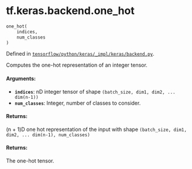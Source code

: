 <div itemscope itemtype="http://developers.google.com/ReferenceObject">
<meta itemprop="name" content="tf.keras.backend.one_hot" />
</div>

# tf.keras.backend.one_hot

``` python
one_hot(
    indices,
    num_classes
)
```



Defined in [`tensorflow/python/keras/_impl/keras/backend.py`](https://www.tensorflow.org/code/tensorflow/python/keras/_impl/keras/backend.py).

Computes the one-hot representation of an integer tensor.

#### Arguments:

* <b>`indices`</b>: nD integer tensor of shape
        `(batch_size, dim1, dim2, ... dim(n-1))`
* <b>`num_classes`</b>: Integer, number of classes to consider.


#### Returns:

(n + 1)D one hot representation of the input
with shape `(batch_size, dim1, dim2, ... dim(n-1), num_classes)`


#### Returns:

The one-hot tensor.